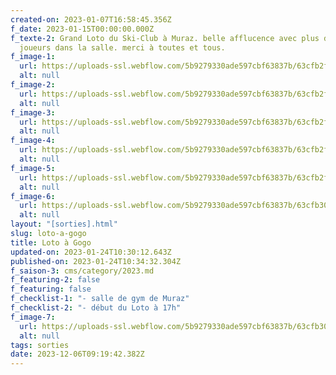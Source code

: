 ```yaml
---
created-on: 2023-01-07T16:58:45.356Z
f_date: 2023-01-15T00:00:00.000Z
f_texte-2: Grand Loto du Ski-Club à Muraz. belle afflucence avec plus de 220
  joueurs dans la salle. merci à toutes et tous.
f_image-1:
  url: https://uploads-ssl.webflow.com/5b9279330ade597cbf63837b/63cfb2f083dbd67e8fb72eff_SCS%20-%2020230115%20-%20Loto%20-%2001.jpg
  alt: null
f_image-2:
  url: https://uploads-ssl.webflow.com/5b9279330ade597cbf63837b/63cfb2f3c60f2b747bd6be32_SCS%20-%2020230115%20-%20Loto%20-%2002.jpg
  alt: null
f_image-3:
  url: https://uploads-ssl.webflow.com/5b9279330ade597cbf63837b/63cfb2f6865dfe74b5479b9c_SCS%20-%2020230115%20-%20Loto%20-%2003.jpg
  alt: null
f_image-4:
  url: https://uploads-ssl.webflow.com/5b9279330ade597cbf63837b/63cfb2f93742775413e6646f_SCS%20-%2020230115%20-%20Loto%20-%2004.jpg
  alt: null
f_image-5:
  url: https://uploads-ssl.webflow.com/5b9279330ade597cbf63837b/63cfb2fcb930497cf60c085a_SCS%20-%2020230115%20-%20Loto%20-%2005.jpg
  alt: null
f_image-6:
  url: https://uploads-ssl.webflow.com/5b9279330ade597cbf63837b/63cfb30024c4b1e116329b3e_SCS%20-%2020230115%20-%20Loto%20-%2006.jpg
  alt: null
layout: "[sorties].html"
slug: loto-a-gogo
title: Loto à Gogo
updated-on: 2023-01-24T10:30:12.643Z
published-on: 2023-01-24T10:34:32.304Z
f_saison-3: cms/category/2023.md
f_featuring-2: false
f_featuring: false
f_checklist-1: "- salle de gym de Muraz"
f_checklist-2: "- début du Loto à 17h"
f_image-7:
  url: https://uploads-ssl.webflow.com/5b9279330ade597cbf63837b/63cfb306d65426c654970c48_SCS%20-%2020230115%20-%20Loto%20-%2007.jpg
  alt: null
tags: sorties
date: 2023-12-06T09:19:42.382Z
---
```

